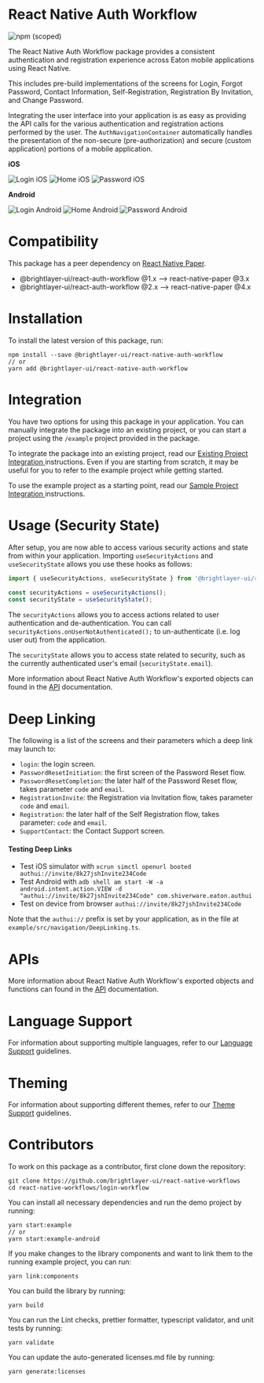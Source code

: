 # React Native Auth Workflow

![npm (scoped)](https://img.shields.io/npm/v/@brightlayer-ui/react-native-auth-workflow)

The React Native Auth Workflow package provides a consistent authentication and registration experience across Eaton mobile applications using React Native.

This includes pre-build implementations of the screens for Login, Forgot Password, Contact Information, Self-Registration, Registration By Invitation, and Change Password.

Integrating the user interface into your application is as easy as providing the API calls for the various authentication and registration actions performed by the user. The `AuthNavigationContainer` automatically handles the presentation of the non-secure (pre-authorization) and secure (custom application) portions of a mobile application.

**iOS**

![Login iOS](https://raw.githubusercontent.com/pxblue/react-native-workflows/master/login-workflow/media/ios-login.png) ![Home iOS](https://raw.githubusercontent.com/pxblue/react-native-workflows/master/login-workflow/media/ios-home.png) ![Password iOS](https://raw.githubusercontent.com/pxblue/react-native-workflows/master/login-workflow/media/ios-password.png)

**Android**

![Login Android](https://raw.githubusercontent.com/pxblue/react-native-workflows/master/login-workflow/media/android-login.png) ![Home Android](https://raw.githubusercontent.com/pxblue/react-native-workflows/master/login-workflow/media/android-home.png) ![Password Android](https://raw.githubusercontent.com/pxblue/react-native-workflows/master/login-workflow/media/android-password.png)

# Compatibility

This package has a peer dependency on [React Native Paper](https://github.com/callstack/react-native-paper).

-   @brightlayer-ui/react-auth-workflow @1.x --> react-native-paper @3.x
-   @brightlayer-ui/react-auth-workflow @2.x --> react-native-paper @4.x

# Installation

To install the latest version of this package, run:

```shell
npm install --save @brightlayer-ui/react-native-auth-workflow
// or
yarn add @brightlayer-ui/react-native-auth-workflow
```

# Integration

You have two options for using this package in your application. You can manually integrate the package into an existing project, or you can start a project using the `/example` project provided in the package.

To integrate the package into an existing project, read our [Existing Project Integration ](https://github.com/brightlayer-ui/react-native-workflows/tree/master/login-workflow/docs/existing-project-integration.md) instructions. Even if you are starting from scratch, it may be useful for you to refer to the example project while getting started.

To use the example project as a starting point, read our [Sample Project Integration ](https://github.com/brightlayer-ui/react-native-workflows/tree/master/login-workflow/docs/sample-project-integration.md) instructions.

# Usage (Security State)

After setup, you are now able to access various security actions and state from within your application. Importing `useSecurityActions` and `useSecurityState` allows you use these hooks as follows:

```ts
import { useSecurityActions, useSecurityState } from '@brightlayer-ui/react-native-auth-workflow';

const securityActions = useSecurityActions();
const securityState = useSecurityState();
```

The `securityActions` allows you to access actions related to user authentication and de-authentication. You can call `securityActions.onUserNotAuthenticated();` to un-authenticate (i.e. log user out) from the application.

The `securityState` allows you to access state related to security, such as the currently authenticated user's email (`securityState.email`).

More information about React Native Auth Workflow's exported objects can found in the [API](https://github.com/brightlayer-ui/react-native-workflows/tree/master/login-workflow/docs/API.md) documentation.

# Deep Linking

The following is a list of the screens and their parameters which a deep link may launch to:

-   `login`: the login screen.
-   `PasswordResetInitiation`: the first screen of the Password Reset flow.
-   `PasswordResetCompletion`: the later half of the Password Reset flow, takes parameter `code` and `email`.
-   `RegistrationInvite`: the Registration via Invitation flow, takes parameter `code` and `email`.
-   `Registration`: the later half of the Self Registration flow, takes parameter: `code` and `email`.
-   `SupportContact`: the Contact Support screen.

#### Testing Deep Links

-   Test iOS simulator with `xcrun simctl openurl booted authui://invite/8k27jshInvite234Code`
-   Test Android with `adb shell am start -W -a android.intent.action.VIEW -d "authui://invite/8k27jshInvite234Code" com.shiverware.eaton.authui`
-   Test on device from browser `authui://invite/8k27jshInvite234Code`

Note that the `authui://` prefix is set by your application, as in the file at `example/src/navigation/DeepLinking.ts`.

# APIs

More information about React Native Auth Workflow's exported objects and functions can found in the [API](https://github.com/brightlayer-ui/react-native-workflows/tree/master/login-workflow/docs/API.md) documentation.

# Language Support

For information about supporting multiple languages, refer to our [Language Support](https://github.com/brightlayer-ui/react-native-workflows/tree/master/login-workflow/docs/language-support.md) guidelines.

# Theming

For information about supporting different themes, refer to our [Theme Support](https://github.com/brightlayer-ui/react-native-workflows/tree/master/login-workflow/docs/theme-support.md) guidelines.

# Contributors

To work on this package as a contributor, first clone down the repository:

```shell
git clone https://github.com/brightlayer-ui/react-native-workflows
cd react-native-workflows/login-workflow
```

You can install all necessary dependencies and run the demo project by running:

```shell
yarn start:example
// or
yarn start:example-android
```

If you make changes to the library components and want to link them to the running example project, you can run:

```shell
yarn link:components
```

You can build the library by running:

```shell
yarn build
```

You can run the Lint checks, prettier formatter, typescript validator, and unit tests by running:

```shell
yarn validate
```

You can update the auto-generated licenses.md file by running:

```shell
yarn generate:licenses
```
